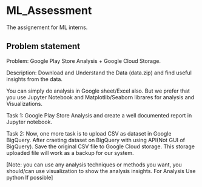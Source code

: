 # ML_Assessment
The assignement for ML interns. 


## Problem statement

Problem: Google Play Store Analysis + Google Cloud Storage.

Description: Download and Understand the Data (data.zip) and find useful insights from the data.

You can simply do analysis in Google sheet/Excel also. But we prefer that you use Jupyter Notebook and Matplotlib/Seaborn librares for analysis and Visualizations.

Task 1: Google Play Store Analysis and create a well documented report in Jupyter notebook.

Task 2: Now, one more task is to upload CSV as dataset in Google BigQuery. After craeting dataset on BigQuery with using API(Not GUI of BigQuery). Save the original CSV file to Google Cloud storage. This storage uploaded file will work as a backup for our system.

 
[Note: you can use any analysis techniques or methods you want, you should/can use visualization to show the analysis insights. For Analysis Use python If possible]
